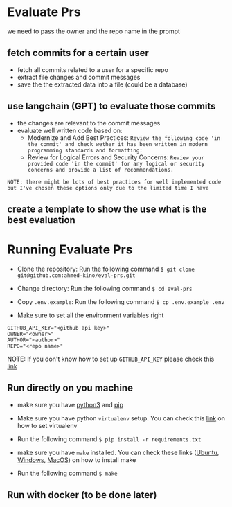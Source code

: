 # Evaluate Prs

we need to pass the owner and the repo name in the prompt

## fetch commits for a certain user
- fetch all commits related to a user for a specific repo
- extract file changes and commit messages
- save the the extracted data into a file (could be a database)

## use langchain (GPT) to evaluate those commits

* the changes are relevant to the commit messages
* evaluate well written code based on:
    * Modernize and Add Best Practices: `Review the following code 'in the commit' and check wether it has been written in modern programming standards and formatting:`
    * Review for Logical Errors and Security Concerns: `Review your provided code 'in the commit' for any logical or security concerns and provide a list of recommendations.`

`NOTE: there might be lots of best practices for well implemented code but I've chosen these options only due to the limited time I have`

## create a template to show the use what is the best evaluation

# Running Evaluate Prs

- Clone the repository: Run the following command `$ git clone git@github.com:ahmed-kino/eval-prs.git`

- Change directory: Run the following command `$ cd eval-prs`

- Copy `.env.example`: Run the following command `$ cp .env.example .env`

- Make sure to set all the environment variables right
```.env
GITHUB_API_KEY="<github api key>"
OWNER="<owner>"
AUTHOR="<author>"
REPO="<repo name>"
```
NOTE: If you don't know how to set up `GITHUB_API_KEY` please check this [link](https://docs.github.com/en/enterprise-server@3.4/authentication/keeping-your-account-and-data-secure/managing-your-personal-access-tokens#about-personal-access-tokens)

## Run directly on you machine

- make sure you have [python3](https://www.python.org/downloads/) and [pip](https://pip.pypa.io/en/stable/installation/)

- Make sure you have python `virtualenv` setup. You can check this [link](https://docs.python.org/3/library/venv.html) on how to set virtualenv

- Run the following command `$ pip install -r requirements.txt`

- make sure you have `make` installed. You can check these links ([Ubuntu](https://askubuntu.com/questions/161104/how-do-i-install-make), [Windows](https://linuxhint.com/install-use-make-windows/), [MacOS](https://stackoverflow.com/questions/10265742/how-to-install-make-and-gcc-on-a-mac)) on how to install make

- Run the following command `$ make`


## Run with docker (to be done later)